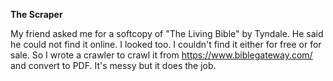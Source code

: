 **The Scraper**

My friend asked me for a softcopy of "The Living Bible" by Tyndale. He said he could not find it online.
I looked too. I couldn't find it either for free or for sale.
So I wrote a crawler to crawl it from https://www.biblegateway.com/ and convert to PDF.
It's messy but it does the job.
